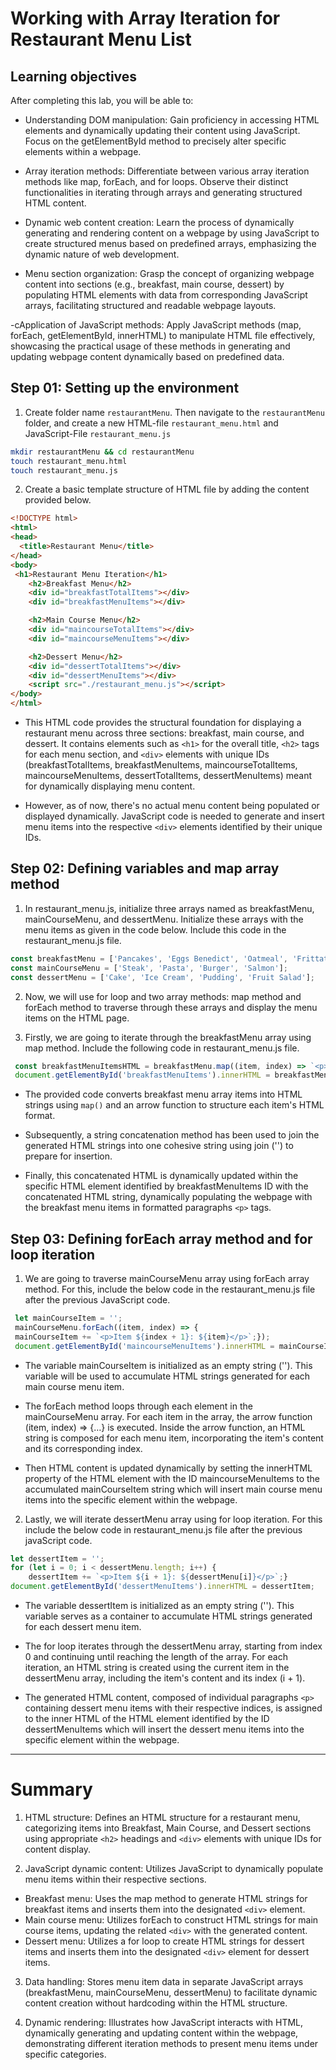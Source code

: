 # Working with Array Iteration for Restaurant Menu List

## Learning objectives
After completing this lab, you will be able to:

- Understanding DOM manipulation: Gain proficiency in accessing HTML elements and dynamically updating their content using JavaScript. Focus on the getElementById method to precisely alter specific elements within a webpage.

- Array iteration methods: Differentiate between various array iteration methods like map, forEach, and for loops. Observe their distinct functionalities in iterating through arrays and generating structured HTML content.

- Dynamic web content creation: Learn the process of dynamically generating and rendering content on a webpage by using JavaScript to create structured menus based on predefined arrays, emphasizing the dynamic nature of web development.

- Menu section organization: Grasp the concept of organizing webpage content into sections (e.g., breakfast, main course, dessert) by populating HTML elements with data from corresponding JavaScript arrays, facilitating structured and readable webpage layouts.

-cApplication of JavaScript methods: Apply JavaScript methods (map, forEach, getElementById, innerHTML) to manipulate HTML file effectively, showcasing the practical usage of these methods in generating and updating webpage content dynamically based on predefined data.


## Step 01: Setting up the environment


1. Create folder name `restaurantMenu`. Then navigate to the `restaurantMenu` folder, and create a new HTML-file `restaurant_menu.html` and JavaScript-File `restaurant_menu.js`

```bash
mkdir restaurantMenu && cd restaurantMenu
touch restaurant_menu.html
touch restaurant_menu.js
```

2. Create a basic template structure of HTML file by adding the content provided below.

```html
<!DOCTYPE html>
<html>
<head>
  <title>Restaurant Menu</title>
</head>
<body>
 <h1>Restaurant Menu Iteration</h1>
    <h2>Breakfast Menu</h2>
    <div id="breakfastTotalItems"></div>
    <div id="breakfastMenuItems"></div>

    <h2>Main Course Menu</h2>
    <div id="maincourseTotalItems"></div>
    <div id="maincourseMenuItems"></div>

    <h2>Dessert Menu</h2>
    <div id="dessertTotalItems"></div>
    <div id="dessertMenuItems"></div>
    <script src="./restaurant_menu.js"></script>
</body>
</html>
```

- This HTML code provides the structural foundation for displaying a restaurant menu across three sections: breakfast, main course, and dessert. It contains elements such as `<h1>` for the overall title, `<h2>` tags for each menu section, and `<div>` elements with unique IDs (breakfastTotalItems, breakfastMenuItems, maincourseTotalItems, maincourseMenuItems, dessertTotalItems, dessertMenuItems) meant for dynamically displaying menu content.

- However, as of now, there's no actual menu content being populated or displayed dynamically. JavaScript code is needed to generate and insert menu items into the respective `<div>` elements identified by their unique IDs.


## Step 02: Defining variables and map array method

1. In restaurant_menu.js, initialize three arrays named as breakfastMenu, mainCourseMenu, and dessertMenu. Initialize these arrays with the menu items as given in the code below. Include this code in the restaurant_menu.js file.

```js
const breakfastMenu = ['Pancakes', 'Eggs Benedict', 'Oatmeal', 'Frittata'];
const mainCourseMenu = ['Steak', 'Pasta', 'Burger', 'Salmon'];
const dessertMenu = ['Cake', 'Ice Cream', 'Pudding', 'Fruit Salad'];
```

2. Now, we will use for loop and two array methods: map method and forEach method to traverse through these arrays and display the menu items on the HTML page.

3. Firstly, we are going to iterate through the breakfastMenu array using map method. Include the following code in restaurant_menu.js file.

```js
 const breakfastMenuItemsHTML = breakfastMenu.map((item, index) => `<p>Item ${index + 1}: ${item}</p>`).join('');
 document.getElementById('breakfastMenuItems').innerHTML = breakfastMenuItemsHTML;
 ```

- The provided code converts breakfast menu array items into HTML strings using `map()` and an arrow function to structure each item's HTML format.

- Subsequently, a string concatenation method has been used to join the generated HTML strings into one cohesive string using join ('') to prepare for insertion.

- Finally, this concatenated HTML is dynamically updated within the specific HTML element identified by breakfastMenuItems ID with the concatenated HTML string, dynamically populating the webpage with the breakfast menu items in formatted paragraphs `<p>` tags.


## Step 03: Defining forEach array method and for loop iteration

1. We are going to traverse mainCourseMenu array using forEach array method. For this, include the below code in the restaurant_menu.js file after the previous JavaScript code.

```js
 let mainCourseItem = '';
 mainCourseMenu.forEach((item, index) => {
 mainCourseItem += `<p>Item ${index + 1}: ${item}</p>`;});
 document.getElementById('maincourseMenuItems').innerHTML = mainCourseItem;
```

- The variable mainCourseItem is initialized as an empty string (''). This variable will be used to accumulate HTML strings generated for each main course menu item.

- The forEach method loops through each element in the mainCourseMenu array. For each item in the array, the arrow function (item, index) => {…} is executed. Inside the arrow function, an HTML string is composed for each menu item, incorporating the item's content and its corresponding index.

- Then HTML content is updated dynamically by setting the innerHTML property of the HTML element with the ID maincourseMenuItems to the accumulated mainCourseItem string which will insert main course menu items into the specific element within the webpage.

2. Lastly, we will iterate dessertMenu array using for loop iteration. For this include the below code in restaurant_menu.js file after the previous javaScript code.

```js
let dessertItem = '';
for (let i = 0; i < dessertMenu.length; i++) {
    dessertItem += `<p>Item ${i + 1}: ${dessertMenu[i]}</p>`;}
document.getElementById('dessertMenuItems').innerHTML = dessertItem;
```

- The variable dessertItem is initialized as an empty string (''). This variable serves as a container to accumulate HTML strings generated for each dessert menu item.

- The for loop iterates through the dessertMenu array, starting from index 0 and continuing until reaching the length of the array. For each iteration, an HTML string is created using the current item in the dessertMenu array, including the item's content and its index (i + 1).

- The generated HTML content, composed of individual paragraphs `<p>` containing dessert menu items with their respective indices, is assigned to the inner HTML of the HTML element identified by the ID dessertMenuItems which will insert the dessert menu items into the specific element within the webpage.

---

# Summary

1. HTML structure: Defines an HTML structure for a restaurant menu, categorizing items into Breakfast, Main Course, and Dessert sections using appropriate `<h2>` headings and `<div>` elements with unique IDs for content display.

2. JavaScript dynamic content: Utilizes JavaScript to dynamically populate menu items within their respective sections.

- Breakfast menu: Uses the map method to generate HTML strings for breakfast items and inserts them into the designated `<div>` element.
- Main course menu: Utilizes forEach to construct HTML strings for main course items, updating the related `<div>` with the generated content.
- Dessert menu: Utilizes a for loop to create HTML strings for dessert items and inserts them into the designated `<div>` element for dessert items.

3. Data handling: Stores menu item data in separate JavaScript arrays (breakfastMenu, mainCourseMenu, dessertMenu) to facilitate dynamic content creation without hardcoding within the HTML structure.

4. Dynamic rendering: Illustrates how JavaScript interacts with HTML, dynamically generating and updating content within the webpage, demonstrating different iteration methods to present menu items under specific categories.
